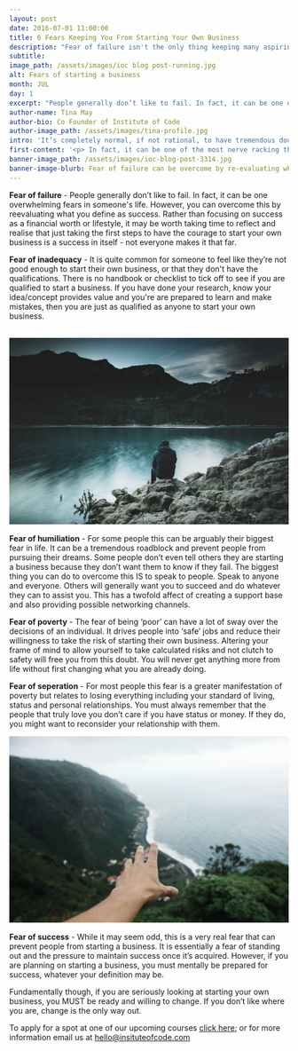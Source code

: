 ```yaml
---
layout: post
date: 2016-07-01 11:00:00
title: 6 Fears Keeping You From Starting Your Own Business
description: "Fear of failure isn't the only thing keeping many aspiring entrepreneurs from starting their own business. Stepping out in confidence with an adaptive mindset will ease the transition to becoming a successful business owner."
subtitle:
image_path: /assets/images/ioc blog post-running.jpg
alt: Fears of starting a business
month: JUL
day: 1
excerpt: "People generally don’t like to fail. In fact, it can be one overwhelming fears in someone's life. However, you can overcome this by reevaluating what you define as success. Rather than focusing on success as a financial worth or lifestyle, it may be worth taking time to reflect and realise that just taking the first steps to have the courage to start your own business is a success in itself - not everyone makes it that far."
author-name: Tina May
author-bio: Co Founder of Institute of Code
author-image_path: /assets/images/tina-profile.jpg
intro: 'It’s completely normal, if not rational, to have tremendous doubts about investing time, money and energy into launching your own business.'
first-content: '<p> In fact, it can be one of the most nerve racking things you’ll ever do in your life, but it also might be one of the most rewarding. Being something we have actually experienced ourselves, we decided to create a summary of six of the most common fears people may experience when starting a business and strategies available to help overcome them.</p>'
banner-image_path: /assets/images/ioc-blog-post-3314.jpg
banner-image-blurb: Fear of failure can be overcome by re-evaluating what you define as success...
---
```



**Fear of failure** - People generally don’t like to fail. In fact, it can be one overwhelming fears in someone's life. However, you can overcome this by reevaluating what you define as success. Rather than focusing on success as a financial worth or lifestyle, it may be worth taking time to reflect and realise that just taking the first steps to have the courage to start your own business is a success in itself - not everyone makes it that far.

**Fear of inadequacy** - It is quite common for someone to feel like they’re not good enough to start their own business, or that they don't have the qualifications. There is no handbook or checklist to tick off to see if you are qualified to start a business. If you have done your research, know your idea/concept provides value and you're are prepared to learn and make mistakes, then you are just as qualified as anyone to start your own business.

<br>![](/uploads/versions/ioc-blog-post-1---x----5665-3782x---.jpg)

**Fear of humiliation** - For some people this can be arguably their biggest fear in life. It can be a tremendous roadblock and prevent people from pursuing their dreams. Some people don’t even tell others they are starting a business because they don’t want them to know if they fail. The biggest thing you can do to overcome this IS to speak to people. Speak to anyone and everyone. Others will generally want you to succeed and do whatever they can to assist you. This has a twofold affect of creating a support base and also providing possible networking channels.

**Fear of poverty** - The fear of being ‘poor’ can have a lot of sway over the decisions of an individual. It drives people into ‘safe’ jobs and reduce their willingness to take the risk of starting their own business. Altering your frame of mind to allow yourself to take calculated risks and not clutch to safety will free you from this doubt. You will never get anything more from life without first changing what you are already doing.

**Fear of seperation** - For most people this fear is a greater manifestation of poverty but relates to losing everything including your standard of living, status and personal relationships. You must always remember that the people that truly love you don’t care if you have status or money. If they do, you might want to reconsider your relationship with them.

![](/uploads/versions/ioc-blog-post-reach-out---x----4272-2848x---.jpg)

**Fear of success** - While it may seem odd, this is a very real fear that can prevent people from starting a business. It is essentially a fear of standing out and the pressure to maintain success once it’s acquired. However, if you are planning on starting a business, you must mentally be prepared for success, whatever your definition may be.

Fundamentally though, if you are seriously looking at starting your own business, you MUST be ready and willing to change. If you don’t like where you are, change is the only way out.

To apply for a spot at one of our upcoming courses [click here](http://www.instituteofcode.com/apply.html); or for more information email us at hello@insituteofcode.com
